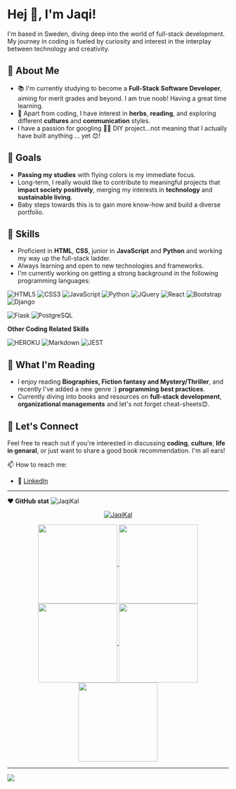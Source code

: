 # Hej 👋, I'm Jaqi!

I'm based in Sweden, diving deep into the world of full-stack development. My journey in coding is fueled by curiosity and interest in the interplay between technology and creativity.

## 📘 About Me
- 📚 I'm currently studying to become a **Full-Stack Software Developer**, aiming for merit grades and beyond. I am true noob! Having a great time learning.
- 🌱 Apart from coding, I have interest in **herbs**, **reading**, and exploring different **cultures** and **communication** styles.
- I have a passion for googling 🔧🔨 DIY project...not meaning that I actually have built anything ... yet 😊! 

## 🎯 Goals
- **Passing my studies** with flying colors is my immediate focus.
- Long-term, I really would like to contribute to meaningful projects that **impact society positively**, merging my interests in **technology** and **sustainable living**.
- Baby steps towards this is to gain more know-how and build a diverse portfolio.

## 💼 Skills
- Proficient in **HTML**, **CSS**, junior in **JavaScript** and **Python** and working my way up the full-stack ladder.
- Always learning and open to new technologies and frameworks.
- I'm currently working on getting a strong background in the following programming languages:

![HTML5](https://img.shields.io/badge/HTML5%20-%23E34F26.svg?&style=for-the-badge&logo=HTML5&logoColor=FFFFFF)
![CSS3](https://img.shields.io/badge/CSS3%20-%231572B6.svg?&style=for-the-badge&logo=CSS3&logoColor=FFFFFF)
![JavaScript](https://img.shields.io/badge/JavaScript%20-%23323330.svg?&style=for-the-badge&logo=JavaScript&logoColor=F7DF1E)
![Python](https://img.shields.io/badge/Python%20-%23004D7A.svg?&style=for-the-badge&logo=python&logoColor=ffdf76)
![JQuery](https://img.shields.io/badge/jQuery-0769AD?style=for-the-badge&logo=jquery&logoColor=white)
![React](https://img.shields.io/badge/React-20232A?style=for-the-badge&logo=react&logoColor=61DAFB)
![Bootstrap](https://img.shields.io/badge/Bootstrap-563D7C?style=for-the-badge&logo=bootstrap&logoColor=white)
![Django](https://img.shields.io/badge/Django-092E20?style=for-the-badge&logo=django&logoColor=white)
<!-- [Django REST](https://img.shields.io/badge/django%20rest-ff1709?style=for-the-badge&logo=django&logoColor=white) -->
<!-- [JWT](https://img.shields.io/badge/JWT-000000?style=for-the-badge&logo=JSON%20web%20tokens&logoColor=white) -->
![Flask](https://img.shields.io/badge/Flask-000000?style=for-the-badge&logo=flask&logoColor=white)
![PostgreSQL](https://img.shields.io/badge/PostgreSQL-316192?style=for-the-badge&logo=postgresql&logoColor=white)
  
**Other Coding Related Skills**

![HEROKU](https://img.shields.io/badge/Heroku-430098?style=for-the-badge&logo=heroku&logoColor=white)
![Markdown](https://img.shields.io/badge/Markdown%20-%23000000.svg?&style=for-the-badge&logo=Markdown&logoColor=FFFFFF)
![JEST](https://img.shields.io/badge/Jest-323330?style=for-the-badge&logo=Jest&logoColor=white)

## 📖 What I'm Reading
- I enjoy reading **Biographies, Fiction fantasy and Mystery/Thriller**, and recently I've added a new genre :)  **programming best practices**.
- Currently diving into books and resources on **full-stack development**, **organizational managements** and let's not forget cheat-sheets😊.

## 🤝 Let's Connect
Feel free to reach out if you're interested in discussing **coding**, **culture**, **life in genaral**, or just want to share a good book recommendation. I'm all ears!

📫 How to reach me:
- 🔗 [LinkedIn](https://www.linkedin.com/in/jacqueline-kalmar/)

---

<!-- credits to https://www.genreadme.cloud/  -->
**❤️ GitHub stat**  <img src="https://komarev.com/ghpvc/?username=JaqiKal&label=Profile%20views&color=0e75b6&style=flat" alt="JaqiKal" />
<br>
<p align="center"> <a href="https://github.com/ryo-ma/github-profile-trophy"><img src="https://github-profile-trophy.vercel.app/?username=JaqiKal&theme=dark_lover" alt="JaqiKal" /></a> </p>

<!-- Leave and decide later
<div><a href="https://github.com/JaqiKal" target="_blank"><img src="https://img.shields.io/badge/GitHub-100000?style=for-the-badge&logo=github&logoColor=white" target="_blank"></a></div>
<h3 align="left">Stars</h3>
<img align="center" height="180em" src="https://github-readme-stats.vercel.app/api/top-langs/?username=JaqiKal&layout=compact&theme=nightowl" alt=JaqiKal />
<img align="center" height="180em" src="https://github-readme-streak-stats.herokuapp.com/?user=JaqiKal&theme=nightowl" alt="JaqiKal" />
<p>&nbsp;<img align="right" height="180em" src="https://github-readme-stats.vercel.app/api?username=JaqiKal&show_icons=true&locale=en&theme=nightowl" alt="JaqiKal" /></p>
-->

<!-- img src="https://user-images.githubusercontent.com/73097560/115834477-dbab4500-a447-11eb-908a-139a6edaec5c.gif"><h3 align="center">Statistics</h3> -->

<div align="center">
<a href="https://github.com/JaqiKal">
<img align="center" src="http://github-profile-summary-cards.vercel.app/api/cards/stats?username=JaqiKal&theme=aura" height="180em" />
<img align="center" src="http://github-profile-summary-cards.vercel.app/api/cards/most-commit-language?username=JaqiKal&theme=aura" height="180em" />
<img align="center" src="http://github-profile-summary-cards.vercel.app/api/cards/repos-per-language?username=JaqiKal&theme=aura" height="180em" />
<img align="center" src="http://github-profile-summary-cards.vercel.app/api/cards/productive-time?username=JaqiKal&theme=aura" height="180em" />
<img align="center" src="http://github-profile-summary-cards.vercel.app/api/cards/profile-details?username=JaqiKal&theme=aura" height="180em" />
</div>

---
<!-- img src="https://user-images.githubusercontent.com/73097560/115834477-dbab4500-a447-11eb-908a-139a6edaec5c.gif"><h2 align="left">⚡Activity Graph:</h2> -->
  
<img align="center" src="https://github-readme-activity-graph.vercel.app/graph?username=JaqiKal&theme=react-dark"/>
